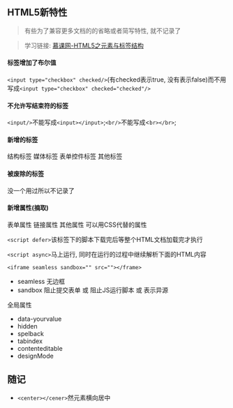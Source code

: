 ## HTML5新特性
> 有些为了兼容更多文档的的省略或者简写特性, 就不记录了


> 学习链接: [慕课网-HTML5之元素与标签结构](http://www.imooc.com/learn/24)

#### 标签增加了布尔值
`<input type="checkbox" checked/>`(有checked表示true, 没有表示false)而不用写成`<input type="checkbox" checked="checked"/>`

#### 不允许写结束符的标签
`<input/>`不能写成`<input></input>`;`<br/>`不能写成<`br></br>`;

#### 新增的标签
结构标签 媒体标签 表单控件标签 其他标签

#### 被废除的标签
没一个用过所以不记录了

#### 新增属性(摘取)
表单属性 链接属性 其他属性 可以用CSS代替的属性

`<script defer>`该标签下的脚本下载完后等整个HTML文档加载完才执行

`<script async>`马上运行, 同时在运行的过程中继续解析下面的HTML内容

`<iframe seamless sandbox="" src=""></frame>`
- seamless 无边框
- sandbox 阻止提交表单 或 阻止JS运行脚本 或 表示异源

全局属性
- data-yourvalue
- hidden
- spelback
- tabindex
- contenteditable
- designMode

## 随记

- `<center></cener>`然元素横向居中
